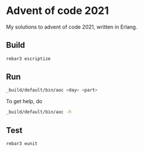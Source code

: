 # Advent of code 2021

My solutions to advent of code 2021, written in Erlang.

## Build

```sh
rebar3 escriptize
```

## Run

```sh
_build/default/bin/aoc <day> <part>
```

To get help, do

```sh
_build/default/bin/aoc -h
```

## Test

```sh
rebar3 eunit
```
